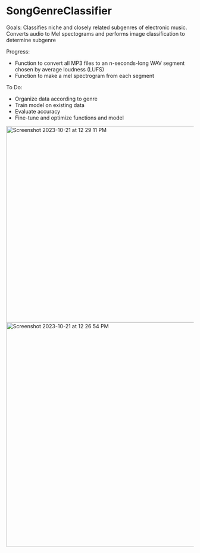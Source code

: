 # SongGenreClassifier

Goals: Classifies niche and closely related subgenres of electronic music. Converts audio to Mel spectograms and performs image classification to determine subgenre

Progress:
* Function to convert all MP3 files to an n-seconds-long WAV segment chosen by average loudness (LUFS)
* Function to make a mel spectrogram from each segment

To Do: 
* Organize data according to genre
* Train model on existing data
* Evaluate accuracy
* Fine-tune and optimize functions and model


<img width="528" alt="Screenshot 2023-10-21 at 12 29 11 PM" src="https://github.com/GageHoweTamu/SongGenreClassifier/assets/116420022/7be5abb2-7040-4ed1-94a3-8d7364ffbe85">

<img width="604" alt="Screenshot 2023-10-21 at 12 26 54 PM" src="https://github.com/GageHoweTamu/SongGenreClassifier/assets/116420022/af8333c9-0b7b-41b2-8eb8-7a5f040a1eef">
